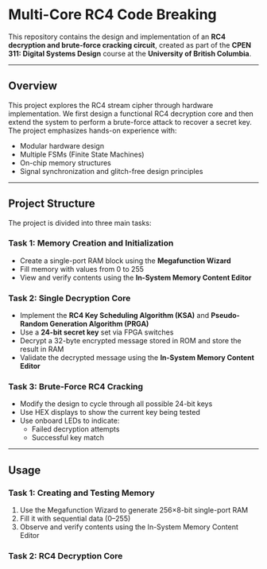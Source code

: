 # Multi-Core RC4 Code Breaking

This repository contains the design and implementation of an **RC4 decryption and brute-force cracking circuit**, created as part of the **CPEN 311: Digital Systems Design** course at the **University of British Columbia**.

---

## Overview

This project explores the RC4 stream cipher through hardware implementation. We first design a functional RC4 decryption core and then extend the system to perform a brute-force attack to recover a secret key. The project emphasizes hands-on experience with:

- Modular hardware design
- Multiple FSMs (Finite State Machines)
- On-chip memory structures
- Signal synchronization and glitch-free design principles

---

## Project Structure

The project is divided into three main tasks:

### Task 1: Memory Creation and Initialization

- Create a single-port RAM block using the **Megafunction Wizard**
- Fill memory with values from 0 to 255
- View and verify contents using the **In-System Memory Content Editor**

### Task 2: Single Decryption Core

- Implement the **RC4 Key Scheduling Algorithm (KSA)** and **Pseudo-Random Generation Algorithm (PRGA)**
- Use a **24-bit secret key** set via FPGA switches
- Decrypt a 32-byte encrypted message stored in ROM and store the result in RAM
- Validate the decrypted message using the **In-System Memory Content Editor**

### Task 3: Brute-Force RC4 Cracking

- Modify the design to cycle through all possible 24-bit keys
- Use HEX displays to show the current key being tested
- Use onboard LEDs to indicate:
  - Failed decryption attempts
  - Successful key match

---

## Usage

### Task 1: Creating and Testing Memory

1. Use the Megafunction Wizard to generate 256×8-bit single-port RAM  
2. Fill it with sequential data (0–255)
3. Observe and verify contents using the In-System Memory Content Editor

### Task 2: RC4 Decryption Core
